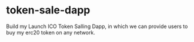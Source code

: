 # token-sale-dapp
Build my Launch ICO Token Salling Dapp, in which we can provide users to buy my erc20 token on any network.
